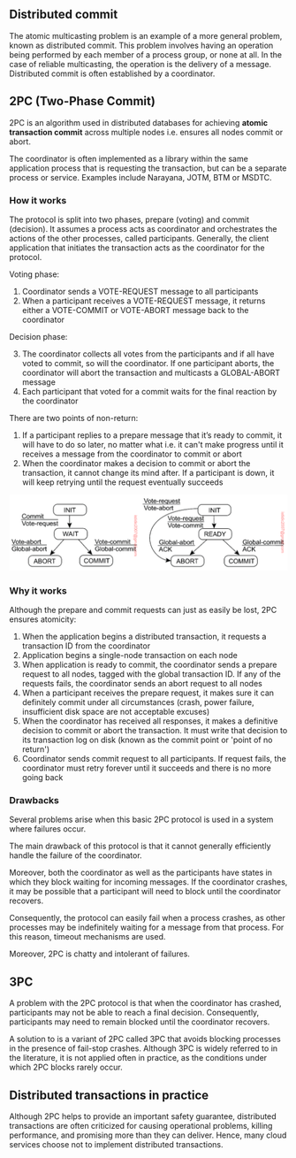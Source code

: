 ## Distributed commit

The atomic multicasting problem is an example of a more general problem, known as distributed commit. This problem involves having an operation being performed by each member of a process group, or none at all. In the case of reliable multicasting, the operation is the delivery of a message. Distributed commit is often established by a coordinator.

## 2PC (Two-Phase Commit)

2PC is an algorithm used in distributed databases for achieving **atomic transaction commit** across multiple nodes i.e. ensures all nodes commit or abort.

The coordinator is often implemented as a library within the same application process that is requesting the transaction, but can be a separate process or service. Examples include Narayana, JOTM, BTM or MSDTC.

### How it works

The protocol is split into two phases, prepare (voting) and commit (decision). It assumes a process acts as coordinator and orchestrates the actions of the other processes, called participants. Generally, the client application that initiates the transaction acts as the coordinator for the protocol.

Voting phase:

1. Coordinator sends a VOTE-REQUEST message to all participants
2. When a participant receives a VOTE-REQUEST message, it returns either a VOTE-COMMIT or VOTE-ABORT message back to the coordinator

Decision phase:

3. The coordinator collects all votes from the participants and if all have voted to commit, so will the coordinator. If one participant aborts, the coordinator will abort the transaction and multicasts a GLOBAL-ABORT message
4. Each participant that voted for a commit waits for the final reaction by the coordinator

There are two points of non-return:

1. If a participant replies to a prepare message that it’s ready to commit, it will have to do so later, no matter what i.e. it can't make progress until it receives a message from the coordinator to commit or abort
2. When the coordinator makes a decision to commit or abort the transaction, it cannot change its mind after. If a participant is down, it will keep retrying until the request eventually succeeds

<img src="../../assets/2PC.png">

### Why it works

Although the prepare and commit requests can just as easily be lost, 2PC ensures atomicity:

1. When the application begins a distributed transaction, it requests a transaction ID from the coordinator
2. Application begins a single-node transaction on each node
3. When application is ready to commit, the coordinator sends a prepare request to all nodes, tagged with the global transaction ID. If any of the requests fails, the coordinator sends an abort request to all nodes
4. When a participant receives the prepare request, it makes sure it can definitely commit under all circumstances (crash, power failure, insufficient disk space are not acceptable excuses)
5. When the coordinator has received all responses, it makes a definitive decision to commit or abort the transaction. It must write that decision to its transaction log on disk (known as the commit point or 'point of no return')
6. Coordinator sends commit request to all participants. If request fails, the coordinator must retry forever until it succeeds and there is no more going back

### Drawbacks

Several problems arise when this basic 2PC protocol is used in a system where failures occur.

The main drawback of this protocol is that it cannot generally efficiently handle the failure of the coordinator.

Moreover, both the coordinator as well as the participants have states in which they block waiting for incoming messages. If the coordinator crashes, it may be possible that a participant will need to block until the coordinator recovers.

Consequently, the protocol can easily fail when a process crashes, as other processes may be indefinitely waiting for a message from that process. For this reason, timeout mechanisms are used.

Moreover, 2PC is chatty and intolerant of failures.

## 3PC

A problem with the 2PC protocol is that when the coordinator has crashed, participants may not be able to reach a final decision. Consequently, participants may need to remain blocked until the coordinator recovers.

A solution to is a variant of 2PC called 3PC that avoids blocking processes in the presence of fail-stop crashes. Although 3PC is widely referred to in the literature, it is not applied often in practice, as the conditions under which 2PC blocks rarely occur.

## Distributed transactions in practice

Although 2PC helps to provide an important safety guarantee, distributed transactions are often criticized for causing operational problems, killing performance, and promising more than they can deliver. Hence, many cloud services choose not to implement distributed transactions.
